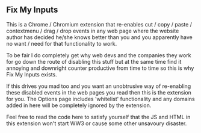 ## Fix My Inputs

This is a Chrome / Chromium extension that re-enables cut / copy / paste / contextmenu / drag / drop
events in any web page where the website author has decided he/she knows better than you and you 
apparently have no want / need for that functionality to work. 

To be fair I do completely get why web devs and the companies they work for go down the route of 
disabling this stuff but at the same time find it annoying and downright counter productive from
time to time so this is why Fix My Inputs exists.

If this drives you mad too and you want an unobtrusive way of re-enabling these disabled events in the
web pages you read then this is the extension for you. The Options page includes 'whitelist' functionality
and any domains added in here will be completely ignored by the extension.

Feel free to read the code here to satisfy yourself that the JS and HTML in this extension won't start WW3
or cause some other unsavoury disaster.